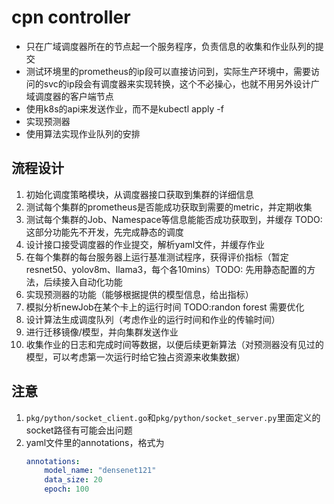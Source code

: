 # cpn controller
- 只在广域调度器所在的节点起一个服务程序，负责信息的收集和作业队列的提交
- 测试环境里的prometheus的ip段可以直接访问到，实际生产环境中，需要访问的svc的ip段会有调度器来实现转换，这个不必操心，也就不用另外设计广域调度器的客户端节点
- 使用k8s的api来发送作业，而不是kubectl apply -f
- 实现预测器
- 使用算法实现作业队列的安排

## 流程设计
1. 初始化调度策略模块，从调度器接口获取到集群的详细信息
2. 测试每个集群的prometheus是否能成功获取到需要的metric，并定期收集
3. 测试每个集群的Job、Namespace等信息能能否成功获取到，并缓存 TODO: 这部分功能先不开发，先完成静态的调度
4. 设计接口接受调度器的作业提交，解析yaml文件，并缓存作业
5. 在每个集群的每台服务器上运行基准测试程序，获得评价指标（暂定resnet50、yolov8m、llama3，每个各10mins）TODO: 先用静态配置的方法，后续接入自动化功能
6. 实现预测器的功能（能够根据提供的模型信息，给出指标）
7. 模拟分析newJob在某个卡上的运行时间 TODO:randon forest 需要优化
8. 设计算法生成调度队列（考虑作业的运行时间和作业的传输时间）
9. 进行迁移镜像/模型，并向集群发送作业
10. 收集作业的日志和完成时间等数据，以便后续更新算法（对预测器没有见过的模型，可以考虑第一次运行时给它独占资源来收集数据）

## 注意
1. `pkg/python/socket_client.go`和`pkg/python/socket_server.py`里面定义的socket路径有可能会出问题
2. yaml文件里的annotations，格式为
    ```yaml
    annotations: 
        model_name: "densenet121"
        data_size: 20
        epoch: 100
    ```